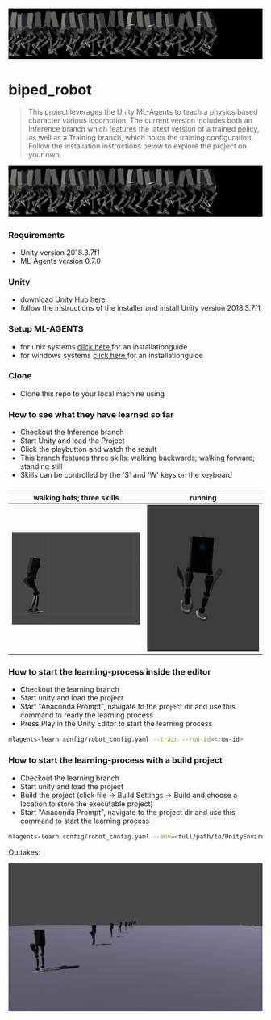### <img src="./resources/cycle_banner_02.PNG"></img>
# biped_robot

>This project leverages the Unity ML-Agents to teach a physics based character various locomotion.
The current version includes both an Inference branch which features the latest version of a trained policy,
as well as a Training branch, which holds the training configuration.
Follow the installation instructions below to explore the project on your own.

![](./resources/cycle_banner_02.PNG)

### Requirements
- Unity version 2018.3.7f1
- ML-Agents version 0.7.0


### Unity
- download Unity Hub <a href="https://public-cdn.cloud.unity3d.com/hub/prod/UnityHubSetup.exe" target="_blank"> here </a>
- follow the instructions of the installer and install Unity version 2018.3.7f1
### Setup ML-AGENTS
- for unix systems <a href="https://github.com/Unity-Technologies/ml-agents/blob/master/docs/Installation.md" target="_blank"> click here </a>  for an installationguide
- for windows systems <a href="https://github.com/Unity-Technologies/ml-agents/blob/master/docs/Installation-Windows.md" target="_blank"> click here </a>  for an installationguide

### Clone

- Clone this repo to your local machine using

### How to see what they have learned so far
* Checkout the Inference branch
* Start Unity and load the Project
* Click the playbutton and watch the result
* This branch features three skills: walking backwards; walking forward; standing still
* Skills can be controlled by the 'S' and 'W' keys on the keyboard
###
walking bots; three skills |  running
:-------------------------:|:-------------------------:
![](./resources/threeSkills.gif)  |  ![](./resources/marathonRob006.gif)

### How to start the learning-process inside the editor
* Checkout the learning branch
* Start unity and load the project
* Start "Anaconda Prompt", navigate to the project dir and use this command to ready the learning process
* Press Play in the Unity Editor to start the learning process
```sh
mlagents-learn config/robot_config.yaml --train --run-id=<run-id> 
```


### How to start the learning-process with a build project
* Checkout the learning branch
* Start unity and load the project
* Build the project (click file -> Build Settings -> Build and choose a location to store the executable project)
* Start "Anaconda Prompt", navigate to the project dir and use this command to start the learning process
```sh
mlagents-learn config/robot_config.yaml --env=<full/path/to/UnityEnvironment.exe> --train --run-id=<run-id>
```

Outtakes:

![](./resources/biped_robot_02.gif)